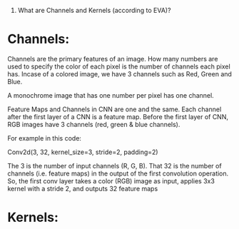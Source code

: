 1. What are Channels and Kernels (according to EVA)?

Channels:
=========
Channels are the primary features of an image.
How many numbers are used to specify the color of each pixel is the number of channels each pixel has.
Incase of a colored image, we have 3 channels such as Red, Green and Blue.

A monochrome image that has one number per pixel has one channel.

Feature Maps and Channels in CNN are one and the same. Each channel after the first layer of a CNN is a feature map. 
Before the first layer of CNN, RGB images have 3 channels (red, green & blue channels).

For example in this code:

Conv2d(3, 32, kernel_size=3, stride=2, padding=2)

The 3 is the number of input channels (R, G, B). 
That 32 is the number of channels (i.e. feature maps) in the output of the first convolution operation. 
So, the first conv layer takes a color (RGB) image as input, applies 3x3 kernel with a stride 2, and outputs 32 feature maps


Kernels:
=========


